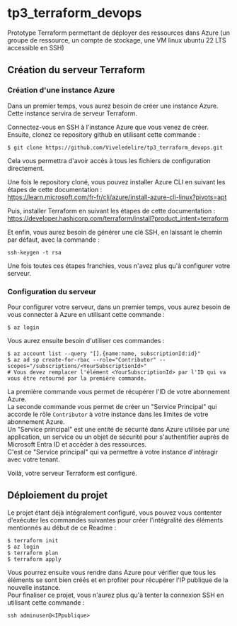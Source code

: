# tp3_terraform_devops

Prototype Terraform permettant de déployer des ressources dans Azure (un groupe de ressource, un compte de stockage, une VM linux ubuntu 22 LTS accessible en SSH)

## Création du serveur Terraform

### Création d'une instance Azure

Dans un premier temps, vous aurez besoin de créer une instance Azure. Cette instance servira de serveur Terraform.

Connectez-vous en SSH à l'instance Azure que vous venez de créer. Ensuite, clonez ce repository github en utilisant cette commande : 

```
$ git clone https://github.com/Viveledelire/tp3_terraform_devops.git
```

Cela vous permettra d'avoir accès à tous les fichiers de configuration directement.

Une fois le repository cloné, vous pouvez installer Azure CLI en suivant les étapes de cette documentation : <br />
https://learn.microsoft.com/fr-fr/cli/azure/install-azure-cli-linux?pivots=apt

Puis, installer Terraform en suivant les étapes de cette documentation : <br />
https://developer.hashicorp.com/terraform/install?product_intent=terraform

Et enfin, vous aurez besoin de générer une clé SSH, en laissant le chemin par défaut, avec la commande : 

```
ssh-keygen -t rsa
```

Une fois toutes ces étapes franchies, vous n'avez plus qu'à configurer votre serveur.

### Configuration du serveur

Pour configurer votre serveur, dans un premier temps, vous aurez besoin de vous connecter à Azure en utilisant cette commande : 

```
$ az login
```

Vous aurez ensuite besoin d'utiliser ces commandes : 

```
$ az account list --query "[].{name:name, subscriptionId:id}"
$ az ad sp create-for-rbac --role="Contributor" --scopes="/subscriptions/<YourSubscriptionId>"
# Vous devez remplacer l'élément <YourSubscriptionId> par l'ID qui va vous être retourné par la première commande.
```
La première commande vous permet de récupérer l'ID de votre abonnement Azure. <br />
La seconde commande vous permet de créer un "Service Principal" qui accorde le rôle `Contributor` à votre instance dans les limites de votre abonnement Azure. <br />
Un "Service principal" est une entité de sécurité dans Azure utilisée par une application, un service ou un objet de sécurité pour s'authentifier auprès de Microsoft Entra ID 
et accéder à des ressources. <br />
C'est ce "Service principal" qui va permettre à votre instance d'intéragir avec votre tenant.

Voilà, votre serveur Terraform est configuré.

## Déploiement du projet

Le projet étant déjà intégralement configuré, vous pouvez vous contenter d'exécuter les commandes suivantes pour créer l'intégralité des éléments mentionnés au début de ce Readme : 

```
$ terraform init
$ az login
$ terraform plan
$ terraform apply
```

Vous pourrez ensuite vous rendre dans Azure pour vérifier que tous les éléments se sont bien créés et en profiter pour récupérer l'IP publique de la nouvelle instance. <br />
Pour finaliser ce projet, vous n'aurez plus qu'à tenter la connexion SSH en utilisant cette commande : 

```
ssh adminuser@<IPpublique>
```
